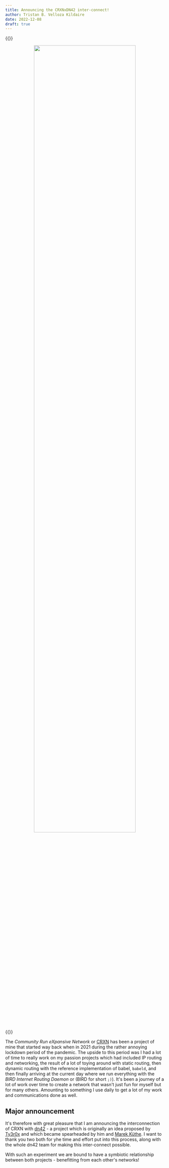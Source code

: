 ```yaml
---
title: Announcing the CRXNxDN42 inter-connect!
author: Tristan B. Velloza Kildaire
date: 2022-12-08
draft: true
---
```


{{<bruh>}}
<br>
<center>
    <img src="/crxn_dn42_interconnect/logo.png" width=80%></img>
</center>
{{</bruh>}}

The _Community Run eXpansive Network_ or [CRXN](/projects/crxn) has been a project of mine that started way back when in 2021 during the rather annoying lockdown period of the pandemic. The upside to this period was I had a lot of time to really work on my passion projects which had included IP routing and networking, the result of a lot of toying around with static routing, then dynamic routing with the reference implementation of babel, `babeld`, and then finally arriving at the current day where we run everything with the _BIRD Internet Routing Daemon_ or (BIRD for short `;)`). It's been a journey of a lot of work over time to create a network that wasn't just fun for myself but for many others. Amounting to something I use daily to get a lot of my work and communications done as well.

## Major announcement

It's therefore with great pleasure that I am announcing the interconnection of CRXN with [dn42](https://dn42.dev/Home) - a project which is originally an idea proposed by [Ty3r0x](https://chaox.ro) and which became spearheaded by him and [Marek Küthe](https://mk16.de/). I want to thank you two both for yhe time and effort put into this process, along with the whole dn42 team for making this inter-connect possible.

With such an experiment we are bound to have a symbiotic relationship between both projects - benefitting from each other's networks!